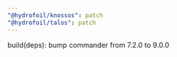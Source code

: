 ```yaml
---
"@hydrofoil/knossos": patch
"@hydrofoil/talos": patch
---
```


build(deps): bump commander from 7.2.0 to 9.0.0
